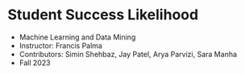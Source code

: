 # Student Success Likelihood

* Machine Learning and Data Mining
* Instructor: Francis Palma
* Contributors: Simin Shehbaz, Jay Patel, Arya Parvizi, Sara Manha
* Fall 2023
  
